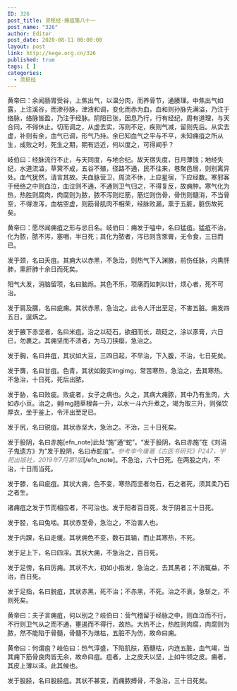 ```yaml
---
ID: 326
post_title: 灵枢经·痈疽第八十一
post_name: "326"
author: Editor
post_date: 2020-08-11 00:00:00
layout: post
link: http://kege.org.cn/326
published: true
tags: [ ]
categories:
  - 灵枢经
---
```

黄帝曰：余闻肠胃受谷，上焦出气，以温分肉，而养骨节，通腠理。中焦出气如露，上注溪谷，而渗孙脉，津液和调，变化而赤为血，血和则孙脉先满溢，乃注于络脉，络脉皆盈，乃注于经脉。阴阳已张，因息乃行，行有经纪，周有道理，与天合同，不得休止。切而调之，从虚去实，泻则不足，疾则气减，留则先后。从实去虚，补则有余，血气已调，形气乃持。余已知血气之平与不平，未知痈疽之所从生，成败之时，死生之期，期有远近，何以度之，可得闻乎？

岐伯曰：经脉流行不止，与天同度，与地合纪。故天宿失度，日月薄蚀；地经失纪，水道流溢，草蓂不成，五谷不殖，径路不通，民不往来，巷聚邑居，则别离异处。血气犹然，请言其故。夫血脉营卫，周流不休，上应星宿，下应经数。寒邪客于经络之中则血泣，血泣则不通，不通则卫气归之，不得复反，故痈肿。寒气化为热，热胜则腐肉，肉腐则为脓，脓不泻则烂筋，筋烂则伤骨，骨伤则髓消，不当骨空，不得泄泻，血枯空虚，则筋骨肌肉不相荣，经脉败漏，熏于五脏，脏伤故死矣。

黄帝曰：愿尽闻痈疽之形与忌日名。岐伯曰：痈发于嗌中，名曰猛疽。猛疽不治，化为脓，脓不泻，塞咽，半日死；其化为脓者，泻已则含豕膏，无令食，三日而已。

发于颈，名曰夭疽。其痈大以赤黑，不急治，则热气下入渊腋，前伤任脉，内熏肝肺，熏肝肺十余日而死矣。

阳气大发，消脑留项，名曰脑烁。其色不乐，项痛而如刺以针，烦心者，死不可治。

发于肩及臑，名曰疵痈。其状赤黑，急治之。此令人汗出至足，不害五脏。痈发四五日，逞焫之。

发于腋下赤坚者，名曰米疽。治之以砭石，欲细而长，疏砭之，涂以豕膏，六日已，勿裹之。其痈坚而不溃者，为马刀挟瘿，急治之。

发于胸，名曰井疽，其状如大豆，三四日起，不早治，下入腹，不治，七日死矣。

发于膺，名曰甘疽。色青，其状如榖实imgimg，常苦寒热，急治之，去其寒热。不急治，十日死，死后出脓。

发于胁，名曰败疵。败疵者，女子之病也。久之，其病大痈脓，其中乃有生肉，大如赤小豆。治之，剉img翘草根各一升，以水一斗六升煮之，竭为取三升，则强饮厚衣，坐于釜上，令汗出至足已。

发于尻，名曰锐疽。其状赤坚大，急治之。不治，三十日死矣。

发于股阴，名曰赤施[efn_note]此处“施”通“蛇”。“发于股阴，名曰赤施”在《刘涓子鬼遗方》为“发于股阴，名曰赤蛇疽”。<span style="color: #808080;"><em>参考李今庸著《古医书研究》P247，学苑出版社，2019年7月第1版</em></span>[/efn_note]。不急治，六十日死。在两股之内，不治，十日而当死。

发于膝，名曰疵疽。其状大痈，色不变，寒热而坚者勿石，石之者死，须其柔乃石之者生。

诸痈疽之发于节而相应者，不可治也。发于阳者百日死，发于阴者三十日死。

发于胫，名曰兔啮。其状赤至骨，急治之，不治害人也。

发于内踝，名曰走缓。其状痈色不变，数石其输，而止其寒热，不死。

发于足上下，名曰四淫。其状大痈，不急治之，百日死。

发于足傍，名曰厉痈。其状不大，初如小指发，急治之，去其黑者；不消辄益，不治，百日死。

发于足指，名曰脱疽，其状赤黑，死不治；不赤黑，不死。治之不衰，急斩之，不则死矣。

黄帝曰：夫子言痈疽，何以别之？岐伯曰：营气稽留于经脉之中，则血泣而不行，不行则卫气从之而不通，壅遏而不得行，故热。大热不止，热胜则肉腐，肉腐则为脓，然不能陷于骨髓，骨髓不为燋枯，五脏不为伤，故命曰痈。

黄帝曰：何谓疽？岐伯曰：热气淳盛，下陷肌肤，筋髓枯，内连五脏，血气竭，当其痈下筋骨良肉皆无余，故命曰疽。疽者，上之皮夭以坚，上如牛领之皮。痈者，其皮上薄以泽。此其候也。

发于股胫，名曰股胫疽。其状不甚变，而痈脓搏骨，不急治，三十日死矣。